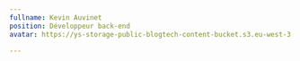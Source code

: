 ```yaml
---
fullname: Kevin Auvinet
position: Développeur back-end
avatar: https://ys-storage-public-blogtech-content-bucket.s3.eu-west-3.amazonaws.com/avatar.jpeg

---
```

